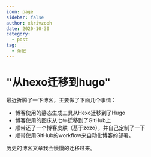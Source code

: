 ```yaml
---
icon: page
sidebar: false
author: xkrivzooh
date: 2020-10-30
category:
  - post
tag:
  - 杂记
---
```


# "从hexo迁移到hugo"

最近折腾了一下博客，主要做了下面几个事情：

- 博客使用的静态生成工具从Hexo迁移到了Hugo
- 博客使用的图床从七牛迁移到了GitHub上
- 顺带还了一个博客皮肤（基于zozo），并自己定制了一下
- 顺带使用GitHub的workflow来自动化博客的部署。

历史的博客文章我会慢慢的迁移过来。



<!-- @include: ../scaffolds/post_footer.md -->
